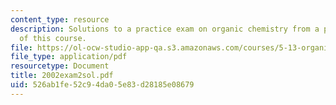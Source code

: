 ```yaml
---
content_type: resource
description: Solutions to a practice exam on organic chemistry from a previous version
  of this course.
file: https://ol-ocw-studio-app-qa.s3.amazonaws.com/courses/5-13-organic-chemistry-ii-fall-2003/526ab1fe52c94da05e83d28185e08679_2002exam2sol.pdf
file_type: application/pdf
resourcetype: Document
title: 2002exam2sol.pdf
uid: 526ab1fe-52c9-4da0-5e83-d28185e08679
---
```

